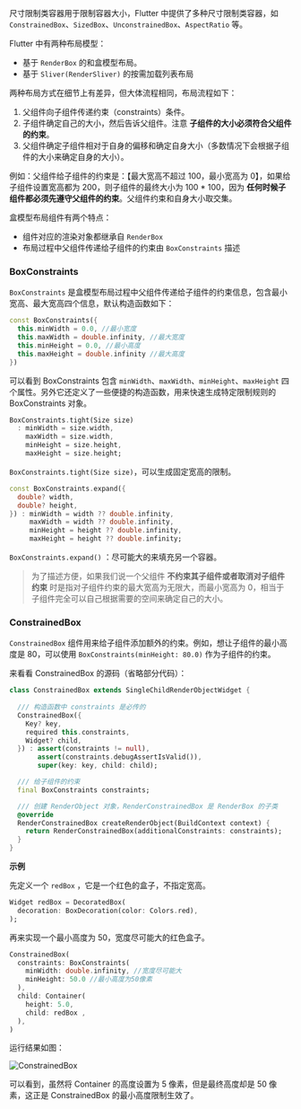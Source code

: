 尺寸限制类容器用于限制容器大小，Flutter 中提供了多种尺寸限制类容器，如 `ConstrainedBox`、`SizedBox`、`UnconstrainedBox`、`AspectRatio` 等。

Flutter 中有两种布局模型：

- 基于 `RenderBox` 的和盒模型布局。
- 基于 `Sliver(RenderSliver)` 的按需加载列表布局

两种布局方式在细节上有差异，但大体流程相同，布局流程如下：

1. 父组件向子组件传递约束（constraints）条件。
2. 子组件确定自己的大小，然后告诉父组件。注意 **子组件的大小必须符合父组件的约束**。
3. 父组件确定子组件相对于自身的偏移和确定自身大小（多数情况下会根据子组件的大小来确定自身的大小）。

例如：父组件给子组件的约束是：【最大宽高不超过 100，最小宽高为 0】，如果给子组件设置宽高都为 200，则子组件的最终大小为 100 * 100，因为 **任何时候子组件都必须先遵守父组件的约束**。父组件约束和自身大小取交集。

盒模型布局组件有两个特点：

- 组件对应的渲染对象都继承自 `RenderBox` 
- 布局过程中父组件传递给子组件的约束由 `BoxConstraints` 描述

### BoxConstraints

`BoxConstraints` 是盒模型布局过程中父组件传递给子组件的约束信息，包含最小宽高、最大宽高四个信息，默认构造函数如下：

```dart
const BoxConstraints({
  this.minWidth = 0.0, //最小宽度
  this.maxWidth = double.infinity, //最大宽度
  this.minHeight = 0.0, //最小高度
  this.maxHeight = double.infinity //最大高度
})
```

可以看到 BoxConstraints 包含 `minWidth`、`maxWidth`、`minHeight`、`maxHeight` 四个属性。另外它还定义了一些便捷的构造函数，用来快速生成特定限制规则的 BoxConstraints 对象。

```dart
BoxConstraints.tight(Size size)
  : minWidth = size.width,
    maxWidth = size.width,
    minHeight = size.height,
    maxHeight = size.height;
```

`BoxConstraints.tight(Size size)`，可以生成固定宽高的限制。

```dart
const BoxConstraints.expand({
  double? width,
  double? height,
}) : minWidth = width ?? double.infinity,
     maxWidth = width ?? double.infinity,
     minHeight = height ?? double.infinity,
     maxHeight = height ?? double.infinity;
```

`BoxConstraints.expand()` ：尽可能大的来填充另一个容器。

> 为了描述方便，如果我们说一个父组件 **不约束其子组件或者取消对子组件约束** 时是指对子组件约束的最大宽高为无限大，而最小宽高为 0，相当于子组件完全可以自己根据需要的空间来确定自己的大小。

### ConstrainedBox

`ConstrainedBox` 组件用来给子组件添加额外的约束。例如，想让子组件的最小高度是 80，可以使用 `BoxConstraints(minHeight: 80.0)` 作为子组件的约束。

来看看 ConstrainedBox 的源码（省略部分代码）：

```dart
class ConstrainedBox extends SingleChildRenderObjectWidget {
  
  /// 构造函数中 constraints 是必传的
  ConstrainedBox({
    Key? key,
    required this.constraints,
    Widget? child,
  }) : assert(constraints != null),
       assert(constraints.debugAssertIsValid()),
       super(key: key, child: child);

  /// 给子组件的约束
  final BoxConstraints constraints;

  /// 创建 RenderObject 对象，RenderConstrainedBox 是 RenderBox 的子类
  @override
  RenderConstrainedBox createRenderObject(BuildContext context) {
    return RenderConstrainedBox(additionalConstraints: constraints);
  }
}
```

**示例**

先定义一个 `redBox` ，它是一个红色的盒子，不指定宽高。

```dart
Widget redBox = DecoratedBox(
  decoration: BoxDecoration(color: Colors.red),
);
```

再来实现一个最小高度为 50，宽度尽可能大的红色盒子。

```dart
ConstrainedBox(
  constraints: BoxConstraints(
    minWidth: double.infinity, //宽度尽可能大
    minHeight: 50.0 //最小高度为50像素
  ),
  child: Container(
    height: 5.0, 
    child: redBox ,
  ),
)
```

运行结果如图：

![ConstrainedBox](https://gitee.com/owenlee233/image_store/raw/master/202110120940276.png)

可以看到，虽然将 Container 的高度设置为 5 像素，但是最终高度却是 50 像素，这正是 ConstrainedBox 的最小高度限制生效了。

